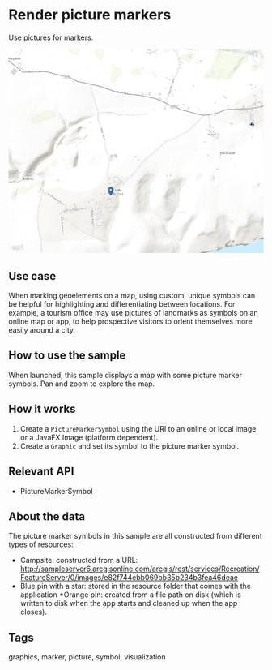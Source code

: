 # Render picture markers

Use pictures for markers.

![screenshot](RenderPictureMarkers.jpg)

## Use case

When marking geoelements on a map, using custom, unique symbols can be helpful for highlighting and differentiating between locations. For example, a tourism office may use pictures of landmarks as symbols on an online map or app, to help prospective visitors to orient themselves more easily around a city.

## How to use the sample

When launched, this sample displays a map with some picture marker symbols. Pan and zoom to explore the map.

## How it works

1. Create a `PictureMarkerSymbol` using the URI to an online or local image or a JavaFX Image (platform dependent).
2. Create a `Graphic` and set its symbol to the picture marker symbol.

## Relevant API

* PictureMarkerSymbol

## About the data

The picture marker symbols in this sample are all constructed from different types of resources:

* Campsite: constructed from a URL: http://sampleserver6.arcgisonline.com/arcgis/rest/services/Recreation/FeatureServer/0/images/e82f744ebb069bb35b234b3fea46deae
* Blue pin with a star: stored in the resource folder that comes with the application
 *Orange pin: created from a file path on disk (which is written to disk when the app starts and cleaned up when the app closes).

## Tags

graphics, marker, picture, symbol, visualization
